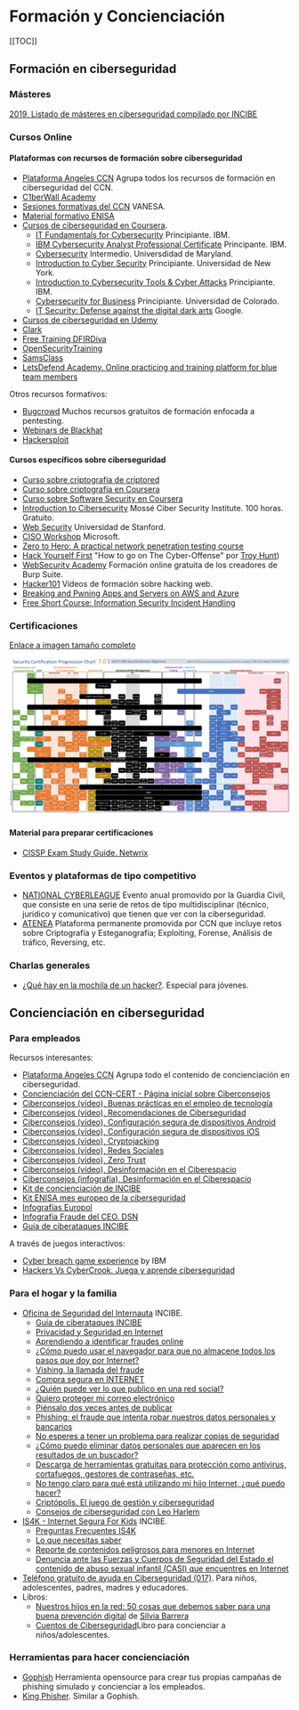 # Formación y Concienciación

[[TOC]]

## Formación en ciberseguridad

### Másteres
[2019. Listado de másteres en ciberseguridad compilado por INCIBE](https://www.incibe.es/sites/default/files/paginas/talento/catalogos-formacion/catalogo-masteres-ciberseguridad-feb2019.pdf)

### Cursos Online
#### Plataformas con recursos de formación sobre ciberseguridad
- [Plataforma Angeles CCN](https://angeles.ccn-cert.cni.es/index.php/es/menu-formacion-es) Agrupa todos los recursos de formación en ciberseguridad del CCN.
- [C1berWall Academy](https://www.ecteg.eu/c1b3rwall-academy-es/)
- [Sesiones formativas del CCN](https://vanesa.ccn-cert.cni.es/userportal/#/home/main) VANESA.
- [Material formativo ENISA](https://www.enisa.europa.eu/topics/trainings-for-cybersecurity-specialists/online-training-material)
- [Cursos de ciberseguridad en Coursera](https://www.coursera.org/courses?query=cybersecurity). 
    - [IT Fundamentals for Cybersecurity](https://www.coursera.org/specializations/it-fundamentals-cybersecurity)   Principiante. IBM.
    - [IBM Cybersecurity Analyst Professional Certificate](https://www.coursera.org/professional-certificates/ibm-cybersecurity-analyst) Principante. IBM.
    - [Cybersecurity](https://www.coursera.org/specializations/cyber-security) Intermedio. Universdidad de Maryland.
    - [Introduction to Cyber Security](https://www.coursera.org/specializations/intro-cyber-security) Principiante. Universidad de New York.
    - [Introduction to Cybersecurity Tools & Cyber Attacks](https://www.coursera.org/learn/introduction-cybersecurity-cyber-attacks) Principiante. IBM.
    - [Cybersecurity for Business](https://www.coursera.org/specializations/cyber-security-business) Principiante. Universidad de Colorado.
    - [IT Security: Defense against the digital dark arts](https://www.coursera.org/learn/it-security) Google.
- [Cursos de ciberseguridad en Udemy](https://www.udemy.com/courses/search/?price=price-free&q=cyber+security&sort=relevance&src=ukw)
- [Clark](https://clark.center/home) 
- [Free Training DFIRDiva](https://freetraining.dfirdiva.com/)
- [OpenSecurityTraining](https://opensecuritytraining.info/Training.html)
- [SamsClass](https://www.samsclass.info/)
- [LetsDefend Academy. Online practicing and training platform for blue team members](https://app.letsdefend.io/academy/)

Otros recursos formativos:
- [Bugcrowd](https://github.com/bugcrowd/bugcrowd_university) Muchos recursos gratuitos de formación enfocada a pentesting.
- [Webinars de Blackhat](https://www.blackhat.com/html/webcast/webcast-home.html)
- [Hackersploit](https://hackersploit.org/)

#### Cursos específicos sobre ciberseguridad
- [Curso sobre criptografía de criptored](https://www.youtube.com/watch?v=rm8W5XD3lUg)
- [Curso sobre criptografía en Coursera](https://www.coursera.org/learn/crypto)
- [Curso sobre Software Security en Coursera](https://www.coursera.org/learn/software-security)
- [Introduction to Cibersecurity](https://www.mosse-institute.com/certifications/mics-introduction-to-cyber-security.html) Mossé Ciber Security Institute. 100 horas. Gratuito.
- [Web Security](https://web.stanford.edu/class/cs253/) Universidad de Stanford.
- [CISO Workshop](https://docs.microsoft.com/en-us/security/ciso-workshop/ciso-workshop) Microsoft.
- [Zero to Hero: A practical network penetration testing course](https://www.youtube.com/playlist?list=PLLKT__MCUeiwBa7d7F_vN1GUwz_2TmVQj)
- [Hack Yourself First]() "How to go on The Cyber-Offense" por [Troy Hunt](www.troyhunt.com))
- [WebSecurity Academy](https://portswigger.net/web-security) Formación online gratuita de los creadores de Burp Suite.
- [Hacker101](https://www.hacker101.com/) Vídeos de formación sobre hacking web.
- [Breaking and Pwning Apps and Servers on AWS and Azure](https://github.com/appsecco/breaking-and-pwning-apps-and-servers-aws-azure-training)
- [Free Short Course: Information Security Incident Handling](https://itmasters.edu.au/free-short-course-information-security-incident-handling/)




### Certificaciones
[Enlace a imagen tamaño completo](https://i.redd.it/h61ytobb7sx51.png)

![IMG](./img/certifications.png)

#### Material para preparar certificaciones
- [CISSP Exam Study Guide. Netwrix](https://www.netwrix.com/cissp_study_guide_pdf.html)

### Eventos y plataformas de tipo competitivo
- [NATIONAL CYBERLEAGUE](https://www.nationalcyberleague.es/) Evento anual promovido por la Guardia Civil, que consiste en una serie de retos de tipo multidisciplinar (técnico, jurídico y comunicativo) que tienen que ver con la ciberseguridad. 
- [ATENEA](https://angeles.ccn-cert.cni.es/index.php/es/talento-es) Plataforma permanente promovida por CCN que incluye retos sobre Criptografía y Esteganografía; Exploiting, Forense, Análisis de tráfico, Reversing, etc.

### Charlas generales
- [¿Qué hay en la mochila de un hacker?](https://cybercamp.es/videos/que-hay-en-la-mochila-de-un-hacker). Especial para jóvenes.

## Concienciación en ciberseguridad

### Para empleados

Recursos interesantes:
- [Plataforma Angeles CCN](https://angeles.ccn-cert.cni.es/index.php/es/ciberconsejos) Agrupa todo el contenido de concienciación en ciberseguridad.
- [Concienciación del CCN-CERT - Página inicial sobre Ciberconsejos](https://www.ccn.cni.es/index.php/es/ciberconsejos)
- [Ciberconsejos (vídeo), Buenas prácticas en el empleo de tecnología](https://www.youtube.com/watch?v=uKNcqM0ZBEw)
- [Ciberconsejos (vídeo), Recomendaciones de Ciberseguridad](https://www.youtube.com/watch?v=VfZVGFgRl4g)
- [Ciberconsejos (vídeo), Configuración segura de dispositivos Android](https://www.youtube.com/watch?v=t6S7j6hKNPI)
- [Ciberconsejos (vídeo), Configuración segura de dispositivos iOS](https://www.youtube.com/watch?v=gSY_xGj89oc)
- [Ciberconsejos (vídeo), Cryptojacking](https://www.youtube.com/watch?v=9Opq9Sn7azE)
- [Ciberconsejos (vídeo), Redes Sociales](https://www.youtube.com/watch?v=R2ZUXlNth1U)
- [Ciberconsejos (vídeo), Zero Trust](https://www.youtube.com/watch?v=BPaYKdvyT00)
- [Ciberconsejos (vídeo), Desinformación en el Ciberespacio](https://www.youtube.com/watch?v=sKdb-iCyqLU)
- [Ciberconsejos (infografía), Desinformación en el Ciberespacio](https://www.ccn.cni.es/index.php/es/docman/documentos-publicos/305-infografia-ccn-desinformacion2/file)
- [Kit de concienciación de INCIBE](https://www.incibe.es/protege-tu-empresa/kit-concienciacion)
- [Kit ENISA mes europeo de la ciberseguridad](https://cybersecuritymonth.eu/press-campaign-toolbox)
- [Infografías Europol](https://www.europol.europa.eu/activities-services/public-awareness-and-prevention-guides)   
- [Infografía Fraude del CEO. DSN](https://pbs.twimg.com/media/DrPn0x-WwAMwucf?format=jpg&name=large)
- [Guía de ciberataques INCIBE](https://www.osi.es/sites/default/files/docs/guia-ciberataques/osi-guia-ciberataques.pdf)   

A través de juegos interactivos:
- [Cyber breach game experience](https://www.ibm.com/security/digital-assets/cybersecurity-ops/terminal/) by IBM
- [Hackers Vs CyberCrook. Juega y aprende ciberseguridad](https://www.osi.es/es/actualidad/blog/2016/12/01/hackers-vs-cybercrook-juega-y-aprende-ciberseguridad)


### Para el hogar y la familia
- [Oficina de Seguridad del Internauta](https://www.osi.es/es) INCIBE.
    - [Guía de ciberataques INCIBE](https://www.osi.es/sites/default/files/docs/guia-ciberataques/osi-guia-ciberataques.pdf)   
    - [Privacidad y Seguridad en Internet](https://www.osi.es/sites/default/files/docs/guiaprivacidadseguridadinternet.pdf)
    - [Aprendiendo a identificar fraudes online](https://www.osi.es/sites/default/files/docs/guia_fraudes/guia-fraudes-online.pdf)
    - [¿Cómo puedo usar el navegador para que no almacene todos los pasos que doy por Internet?](https://www.osi.es/sites/default/files/docs/navegacionprivada.pdf)
    - [Vishing, la llamada del fraude](https://www.osi.es/es/actualidad/blog/2020/10/14/vishing-la-llamada-del-fraude)
    - [Compra segura en INTERNET](https://www.osi.es/sites/default/files/docs/guia_compra_segura_internet_web_vfinal.pdf)
    - [¿Quién puede ver lo que publico en una red social?](https://www.osi.es/sites/default/files/docs/redessociales.pdf)
    - [Quiero proteger mi correo electrónico](https://www.osi.es/sites/default/files/docs/correoelectronico.pdf)
    - [Piénsalo dos veces antes de publicar](https://www.osi.es/sites/default/files/docs/c4_pdf_infografia_piensalo_dos_veces.pdf)
    - [Phishing: el fraude que intenta robar nuestros datos personales y bancarios](https://www.osi.es/sites/default/files/docs/phishing.pdf)
    - [No esperes a tener un problema para realizar copias de seguridad](https://www.osi.es/sites/default/files/docs/copiaseguridad.pdf)
    - [¿Cómo puedo eliminar datos personales que aparecen en los resultados de un buscador?](https://www.osi.es/sites/default/files/docs/eliminardatos.pdf)
    - [Descarga de herramientas gratuitas para protección como antivirus, cortafuegos, gestores de contraseñas, etc.](https://www.osi.es/es/herramientas)
    - [No tengo claro para qué está utilizando mi hijo Internet, ¿qué puedo hacer?](https://www.osi.es/sites/default/files/docs/menores.pdf)
    - [Criptópolis. El juego de gestión y ciberseguridad](https://www.osi.es/es/criptopolis)
    - [Consejos de ciberseguridad con Leo Harlem](https://www.youtube.com/watch?v=nhDBD6UTDtM)
- [IS4K - Internet Segura For Kids](https://www.is4k.es/) INCIBE.
    - [Preguntas Frecuentes IS4K](https://www.is4k.es/preguntas-frecuentes) 
    - [Lo que necesitas saber](https://www.is4k.es/necesitas-saber)
    - [Reporte de contenidos peligrosos para menores en Internet](https://www.is4k.es/reporte-contenidos)
    - [Denuncia ante las Fuerzas y Cuerpos de Seguridad del Estado el contenido de abuso sexual infantil (CASI) que encuentres en Internet](https://www.is4k.es/denuncia-casi)
- [Teléfono gratuito de ayuda en Ciberseguridad (017)](https://www.is4k.es/ayuda). Para niños, adolescentes, padres, madres y educadores.
- Libros:
    - [Nuestros hijos en la red: 50 cosas que debemos saber para una buena prevención digital](https://www.amazon.es/Nuestros-hijos-red-debemos-prevenci%C3%B3n/dp/8417886028/ref=sr_1_1) de [Silvia Barrera](https://twitter.com/sbarrera0)
    - [Cuentos de Ciberseguridad](https://www.amazon.es/Cuentos-Ciberseguridad-Plural-Francisco-Perez/dp/8418155051)Libro para concienciar a niños/adolescentes.

### Herramientas para hacer concienciación
- [Gophish](https://getgophish.com/) Herramienta opensource para crear tus propias campañas de phishing simulado y concienciar a los empleados.
- [King Phisher](https://github.com/rsmusllp/king-phisher). Similar a Gophish.
